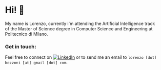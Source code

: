 # Hi! 👋
My name is Lorenzo, currently i'm attending the Artificial Intelligence track of the Master of Science degree in Computer Science and Engineering at Politecnico di Milano.


### Get in touch:
Feel free to connect on [![LinkedIn](https://img.shields.io/badge/-LinkedIn-blue?style=flat&logo=Linkedin&logoColor=white)](https://www.linkedin.com/in/lorenzo-bozzoni-6681371b9/) or to send me an email to `lorenzo [dot] bozzoni [at] gmail [dot] com`.
